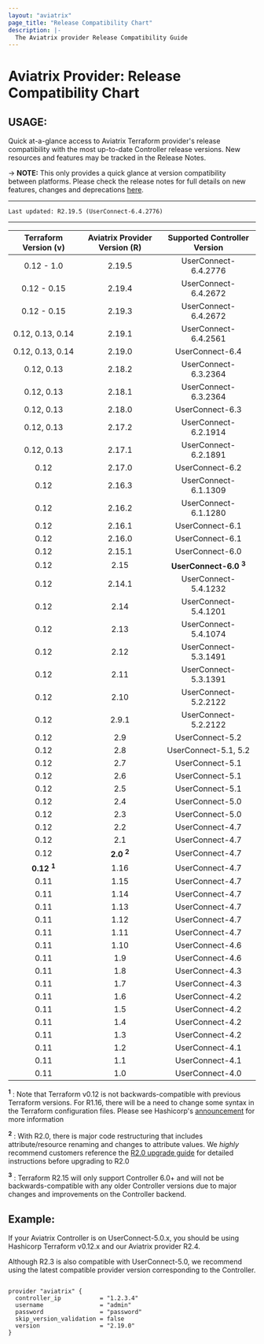 ```yaml
---
layout: "aviatrix"
page_title: "Release Compatibility Chart"
description: |-
  The Aviatrix provider Release Compatibility Guide
---
```


# Aviatrix Provider: Release Compatibility Chart

## USAGE:
Quick at-a-glance access to Aviatrix Terraform provider's release compatibility with the most up-to-date Controller release versions. New resources and features may be tracked in the Release Notes.

-> **NOTE:** This only provides a quick glance at version compatibility between platforms. Please check the release notes for full details on new features, changes and deprecations [here](https://www.terraform.io/docs/providers/aviatrix/guides/release-notes.html).


---

``Last updated: R2.19.5 (UserConnect-6.4.2776)``


---


| Terraform Version (v) | Aviatrix Provider Version (R) | Supported Controller Version |
|:-----------------:|:-------------------------:|:----------------------------:|
| 0.12 - 1.0        | 2.19.5                   | UserConnect-6.4.2776         |
| 0.12 - 0.15       | 2.19.4                   | UserConnect-6.4.2672         |
| 0.12 - 0.15       | 2.19.3                   | UserConnect-6.4.2672         |
| 0.12, 0.13, 0.14  | 2.19.1                   | UserConnect-6.4.2561         |
| 0.12, 0.13, 0.14  | 2.19.0                   | UserConnect-6.4              |
| 0.12, 0.13        | 2.18.2                   | UserConnect-6.3.2364         |
| 0.12, 0.13        | 2.18.1                   | UserConnect-6.3.2364         |
| 0.12, 0.13        | 2.18.0                   | UserConnect-6.3              |
| 0.12, 0.13        | 2.17.2                   | UserConnect-6.2.1914         |
| 0.12, 0.13        | 2.17.1                   | UserConnect-6.2.1891         |
| 0.12              | 2.17.0                   | UserConnect-6.2              |
| 0.12              | 2.16.3                   | UserConnect-6.1.1309         |
| 0.12              | 2.16.2                   | UserConnect-6.1.1280         |
| 0.12              | 2.16.1                   | UserConnect-6.1              |
| 0.12              | 2.16.0                   | UserConnect-6.1              |
| 0.12              | 2.15.1                   | UserConnect-6.0              |
| 0.12              | 2.15                     | **UserConnect-6.0 <sup>3</sup>** |
| 0.12              | 2.14.1                   | UserConnect-5.4.1232         |
| 0.12              | 2.14                     | UserConnect-5.4.1201         |
| 0.12              | 2.13                     | UserConnect-5.4.1074         |
| 0.12              | 2.12                     | UserConnect-5.3.1491         |
| 0.12              | 2.11                     | UserConnect-5.3.1391         |
| 0.12              | 2.10                     | UserConnect-5.2.2122         |
| 0.12              | 2.9.1                    | UserConnect-5.2.2122         |
| 0.12              | 2.9                      | UserConnect-5.2              |
| 0.12              | 2.8                      | UserConnect-5.1, 5.2         |
| 0.12              | 2.7                      | UserConnect-5.1              |
| 0.12              | 2.6                      | UserConnect-5.1              |
| 0.12              | 2.5                      | UserConnect-5.1              |
| 0.12              | 2.4                      | UserConnect-5.0              |
| 0.12              | 2.3                      | UserConnect-5.0              |
| 0.12              | 2.2                      | UserConnect-4.7              |
| 0.12              | 2.1                      | UserConnect-4.7              |
| 0.12              | **2.0 <sup>2</sup>**     | UserConnect-4.7              |
| **0.12 <sup>1</sup>** | 1.16                 | UserConnect-4.7              |
| 0.11              | 1.15                     | UserConnect-4.7              |
| 0.11              | 1.14                     | UserConnect-4.7              |
| 0.11              | 1.13                     | UserConnect-4.7              |
| 0.11              | 1.12                     | UserConnect-4.7              |
| 0.11              | 1.11                     | UserConnect-4.7              |
| 0.11              | 1.10                     | UserConnect-4.6              |
| 0.11              | 1.9                      | UserConnect-4.6              |
| 0.11              | 1.8                      | UserConnect-4.3              |
| 0.11              | 1.7                      | UserConnect-4.3              |
| 0.11              | 1.6                      | UserConnect-4.2              |
| 0.11              | 1.5                      | UserConnect-4.2              |
| 0.11              | 1.4                      | UserConnect-4.2              |
| 0.11              | 1.3                      | UserConnect-4.2              |
| 0.11              | 1.2                      | UserConnect-4.1              |
| 0.11              | 1.1                      | UserConnect-4.1              |
| 0.11              | 1.0                      | UserConnect-4.0              |

**<sup>1</sup>** : Note that Terraform v0.12 is not backwards-compatible with previous Terraform versions. For R1.16, there will be a need to change some syntax in the Terraform configuration files. Please see Hashicorp's [announcement](https://www.hashicorp.com/blog/announcing-terraform-0-12) for more information

**<sup>2</sup>** : With R2.0, there is major code restructuring that includes attribute/resource renaming and changes to attribute values. We *highly* recommend customers reference the [R2.0 upgrade guide](https://www.terraform.io/docs/providers/aviatrix/guides/v2-upgrade-guide.html) for detailed instructions before upgrading to R2.0

**<sup>3</sup>** : Terraform R2.15 will only support Controller 6.0+ and will not be backwards-compatible with any older Controller versions due to major changes and improvements on the Controller backend.

## Example:
If your Aviatrix Controller is on UserConnect-5.0.x, you should be using Hashicorp Terraform v0.12.x and our Aviatrix provider R2.4.

Although R2.3 is also compatible with UserConnect-5.0, we recommend using the latest compatible provider version corresponding to the Controller.

```hcl

provider "aviatrix" {
  controller_ip           = "1.2.3.4"
  username                = "admin"
  password                = "password"
  skip_version_validation = false
  version                 = "2.19.0"
}
```
